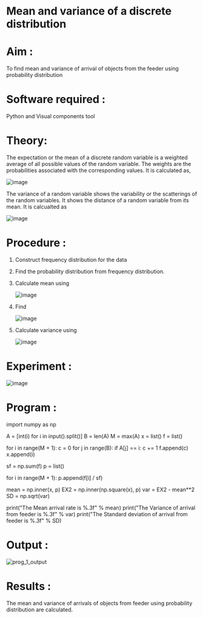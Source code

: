 #  Mean and variance of a discrete  distribution


# Aim : 

To find mean and variance of arrival of objects from the feeder using probability distribution


# Software required :  

Python and Visual components tool

# Theory:

The expectation or the mean of a discrete random variable is a weighted average of all possible
values of the random variable. The weights are the probabilities associated with the corresponding values. 
It is calculated as,

![image](https://user-images.githubusercontent.com/103921593/192938463-e34177f4-f188-48a0-bda2-8f6d1d660ed2.png)

The variance of a random variable shows the variability or the scatterings of the random variables.
It shows the distance of a random variable from its mean. It is calcualted as

![image](https://user-images.githubusercontent.com/103921593/192938695-99fedc01-34d5-4d36-84df-5880e766ed0c.png)


# Procedure :

1. Construct frequency distribution for the data

2. Find the  probability distribution from frequency distribution.

3. Calculate mean using 
   
   ![image](https://user-images.githubusercontent.com/103921593/192940431-03b81777-c54d-4286-b4f4-82dfe7666b4c.png)

4. Find  
   
      ![image](https://user-images.githubusercontent.com/103921593/192940255-2d9dd746-6875-4a6d-877b-6da6cdb96ab1.png)

5.  Calculate variance using 
  
      ![image](https://user-images.githubusercontent.com/103921593/192942852-913550a9-fabe-4a55-b956-0487b18bbd97.png)


# Experiment :

![image](https://user-images.githubusercontent.com/103921593/229993174-5b67e57e-3e01-4ac4-9f83-410a932b22bf.png)

# Program :

import numpy as np

A = [int(i) for i in input().split()]
B = len(A)
M = max(A)
x = list()
f = list()

for i in range(M + 1):
    c = 0
    for j in range(B):
        if A[j] == i:
            c += 1
    f.append(c)
    x.append(i)

sf = np.sum(f)
p = list()

for i in range(M + 1):
    p.append(f[i] / sf)

mean = np.inner(x, p)
EX2 = np.inner(np.square(x), p)
var = EX2 - mean**2
SD = np.sqrt(var)

print("The Mean arrival rate is %.3f" % mean)
print("The Variance of arrival from feeder is %.3f" % var)
print("The Standard deviation of arrival from feeder is %.3f" % SD)


# Output : 
![prog_1_output](https://github.com/HARIPRASHAAD/Mean-and-Variance/assets/144268297/11025854-8550-45e1-95d9-678e5b1f2862)


# Results :
The mean and variance of arrivals of objects from feeder using probability distribution are calculated.

